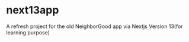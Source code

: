 # next13app

A refresh project for the old NeighborGood app via Nextjs Version 13(for learning purpose)
